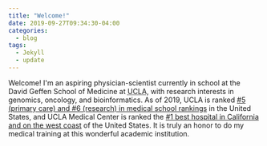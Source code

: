 ```yaml
---
title: "Welcome!"
date: 2019-09-27T09:34:30-04:00
categories:
  - blog
tags:
  - Jekyll
  - update
---
```


Welcome! I'm an aspiring physician-scientist currently in school at the David Geffen School of Medicine at <abbr title="The University of California, Los Angeles">UCLA</abbr>, with research interests in genomics, oncology, and bioinformatics. As of 2019, UCLA is ranked <a href="https://www.usnews.com/best-graduate-schools/top-medical-schools/university-of-california-los-angeles-04010">#5 (primary care) and #6 (research) in medical school rankings</a> in the United States, and UCLA Medical Center is ranked the <a href="https://health.usnews.com/best-hospitals/area/ca/ucla-medical-center-6931755">#1 best hospital in California and on the west coast</a> of the United States. It is truly an honor to do my medical training at this wonderful academic institution.
